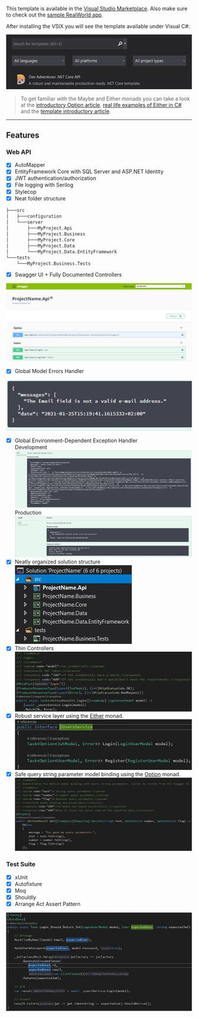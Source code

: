 This template is available in the [Visual Studio Marketplace](https://marketplace.visualstudio.com/items?itemName=dnikolovv.dev-adventures-project-setup#overview). Also make sure to check out the [sample RealWorld app](https://github.com/dnikolovv/dev-adventures-realworld).

After installing the VSIX you will see the template available under Visual C#:

![template-in-vs](./images/template-in-vs.JPG)

> To get familiar with the Maybe and Either monads you can take a look at the [introductory Option article](https://devadventures.net/2018/04/17/forget-object-reference-not-set-to-an-instance-of-an-object-functional-adventures-in-c/), [real life examples of Either in C#](https://devadventures.net/2018/09/20/real-life-examples-of-functional-c-sharp-either/) and the  [template introductory article](https://devadventures.net/2018/06/09/introducing-dev-adventures-net-core-project-template/).


---

## Features

### Web API
- [x] AutoMapper
- [x] EntityFramework Core with SQL Server and ASP.NET Identity
- [x] JWT authentication/authorization
- [x] File logging with Serilog
- [x] Stylecop
- [x] Neat folder structure
```
├───src
│   ├───configuration
│   └───server
│       ├───MyProject.Api
│       ├───MyProject.Business
│       ├───MyProject.Core
│       ├───MyProject.Data
│       └───MyProject.Data.EntityFramework
└───tests
    └───MyProject.Business.Tests

```


- [x] Swagger UI + Fully Documented Controllers <br>

![swagger-ui](./images/swagger-ui.JPG)

- [x] Global Model Errors Handler <br>

![model-errors](./images/model-errors.JPG)
- [x] Global Environment-Dependent Exception Handler <br>
Development <br>
![exception-development](./images/exception-development.JPG)<br> 
Production <br>
![enter image description here](./images/exception-prod.JPG)
- [x] Neatly organized solution structure <br>
![solution-structure](./images/solution-structure.JPG)
- [x] Thin Controllers <br>
![thin-controllers](./images/thin-controllers.JPG) <br>
- [x] Robust service layer using the [Either](http://optional-github.com) monad. <br>
![either-monad](./images/either-monad.JPG)<br>
- [x] Safe query string parameter model binding using the [Option](http://optional-github.com) monad.<br>
![optional-binding](./images/optional-binding.JPG)<br>

### Test Suite
- [x] xUnit
- [x] Autofixture
- [x] Moq
- [x] Shouldly
- [x] Arrange Act Assert Pattern

![test-suite](./images/test-suite.JPG)
